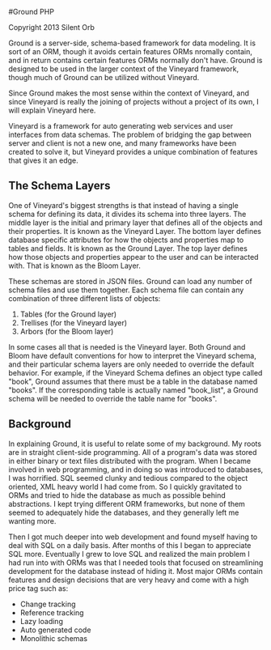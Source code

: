#Ground PHP

Copyright 2013 Silent Orb

Ground is a server-side, schema-based framework for data modeling.  It is sort of an ORM, though it avoids certain features ORMs nromally contain, and in return contains certain features ORMs normally don't have.  Ground is designed to be used in the larger context of the Vineyard framework, though much of Ground can be utilized without Vineyard.

Since Ground makes the most sense within the context of Vineyard, and since Vineyard is really the joining of projects without a project of its own, I will explain Vineyard here.

Vineyard is a framework for auto generating web services and user interfaces from data schemas.  The problem of bridging the gap between server and client is not a new one, and many frameworks have been created to solve it, but Vineyard provides a unique combination of features that gives it an edge.

The Schema Layers
-----------------

One of Vineyard's biggest strengths is that instead of having a single schema for defining its data, it divides its schema into three layers.  The middle layer is the initial and primary layer that defines all of the objects and their properties.  It is known as the Vineyard Layer.  The bottom layer defines database specific attributes for how the objects and properties map to tables and fields.   It is known as the Ground Layer.  The top layer defines how those objects and properties appear to the user and can be interacted with.  That is known as the Bloom Layer.

These schemas are stored in JSON files.  Ground can load any number of schema files and use them together.  Each schema file can contain any combination of three different lists of objects:

1. Tables (for the Ground layer)
2. Trellises (for the Vineyard layer)
3. Arbors (for the Bloom layer)

In some cases all that is needed is the Vineyard layer.  Both Ground and Bloom have default conventions for how to interpret the Vineyard schema, and their particular schema layers are only needed to override the default behavior.  For example, if the Vineyard Schema defines an object type called "book", Ground assumes that there must be a table in the database named "books".  If the corresponding table is actually named "book_list", a Ground schema will be needed to override the table name for "books".

Background
----------

In explaining Ground, it is useful to relate some of my background.  My roots are in straight client-side programming.  All of a program's data was stored in either binary or text files distributed with the program.  When I became involved in web programming, and in doing so was introduced to databases, I was horrified.  SQL seemed clunky and tedious compared to the object oriented, XML heavy world I had come from.  So I quickly gravitated to ORMs and tried to hide the database as much as possible behind abstractions.  I kept trying different ORM frameworks, but none of them seemed to adequately hide the databases, and they generally left me wanting more.

Then I got much deeper into web development and found myself having to deal with SQL on a daily basis.  After months of this I began to appreciate SQL more.  Eventually I grew to love SQL and realized the main problem I had run into with ORMs was that I needed tools that focused on streamlining development for the database instead of hiding it.  Most major ORMs contain features and design decisions that are very heavy and come with a high price tag such as:

* Change tracking
* Reference tracking
* Lazy loading
* Auto generated code
* Monolithic schemas
